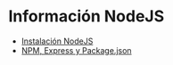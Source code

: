 # Información NodeJS
  * [Instalación NodeJS](NodeJS/nodejs.md)
  * [NPM, Express y Package.json](NodeJS/npm_express_json.md)
